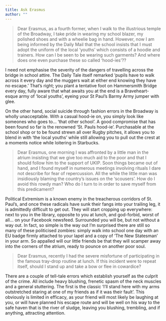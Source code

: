```yaml
---
title: Ask Erasmus
author: ""
---
```


> Dear Erasmus, as a fourth former, when I walk to the illustrious temple of the Broadway, I take pride in wearing my school blazer, my polished shoes and with a wheelie bag in hand. However, now I am being informed by the Daily Mail that the school insists that I must adopt the uniform of the local ‘youths’ which consists of a hoodie and trainers. How can I be seen to be wearing such garments? And where does one even purchase these so called ‘hood-ies’??

I need not emphasise the severity of the dangers of travelling across the bridge in school attire. The Daily Tale itself remarked ‘pupils have to walk across it every day and the muggers wait at either end knowing they have no escape.’ That’s right; you plant a tentative foot on Hammersmith Bridge every day, fully aware that what awaits you at the end is a Braveheart-esque army of ‘local youths’, eyeing your St Paul’s Barmy Army jumper with glee.

On the other hand, social suicide through fashion errors in the Broadway is wholly unacceptable. With a casual hood-ie on, you simply look like someones who goes to… ‘that other school’. A good compromise that has been found so far is the renowned ‘St. Pauls hood-ie’. Purchasable at the school shop or to be found strewn all over Rugby pitches, it allows you to blend in with ‘the local youths’ while still allowing you to pull out the crest at a moments notice while loitering in Starbucks.

> Dear Erasmus, one morning I was affronted by a little man in the atrium insisting that we give too much aid to the poor and that I should follow him to the support of UKIP. Soon things became out of hand, and I found myself in numerous meetings involving rituals I dare not describe for fear of repercussion. All the while the little man was insidiously blaming the country’s issues on the ‘scousers’. How do I avoid this rowdy man? Who do I turn to in order to save myself from this predicament?

Political Extremism is a known enemy in the treacherous corridors of St. Paul’s, and once these radicals have sunk their fangs into your trailing leg, it is admittedly difficult to get out. They will start cropping up everywhere: next to you in the library, opposite to you at lunch, and god-forbid, worst of all… on your Facebook newsfeed. Surrounded you will be, but not without a way out. In fact, so simple is the way out I’m surprised there are still so many of these politicised zombies: simply walk into school one day with an EU badge firmly attached to your lapel and a copy of ‘The New Statesman’ in your arm. So appalled will our little friends be that they will scamper away into the corners of the atrium, ready to pounce on another poor soul.

> Dear Erasmus, recently I had the severe misfortune of participating in the famous tray-drop routine at lunch. If this incident were to repeat itself, should I stand up and take a bow or flee in cowardice?

There are a couple of tell-tale errors which establish yourself as the culprit of the crime. All include heavy blushing, frenetic spasm of the neck muscles and a general stuttering.
The first is the classic ‘I’ll stand here with my arms outstretched staring at one of my friends as if it was their fault’. This obviously is limited in efficacy, as your friend will most likely be laughing at you, or will have planned his escape route and will be well on his way to the safe haven that is the river of sludge, leaving you blushing, trembling, and if anything, attracting attention.
